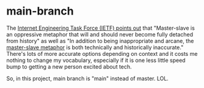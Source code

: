 # main-branch

The [Internet Engineering Task Force (IETF) points out](https://tools.ietf.org/id/draft-knodel-terminology-00.html#rfc.section.1.1.1) that "Master-slave is an oppressive metaphor that will and should never become fully detached from history" as well as "In addition to being inappropriate and arcane, the [master-slave metaphor](https://github.com/bitkeeper-scm/bitkeeper/blob/master/doc/HOWTO.ask?WT.mc_id=-blog-scottha#L231-L232) is both technically and historically inaccurate." There's lots of more accurate options depending on context and it costs me nothing to change my vocabulary, especially if it is one less little speed bump to getting a new person excited about tech.

So, in this project, main branch is "main" instead of master. LOL. 
